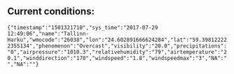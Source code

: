 ## Current conditions: 
 ``` {"timestamp":"1501321710","sys_time":"2017-07-29 12:49:06","name":"Tallinn-Harku","wmocode":"26038","lon":"24.602891666624284","lat":"59.398122222355134","phenomenon":"Overcast","visibility":"20.0","precipitations":"0","airpressure":"1010.3","relativehumidity":"79","airtemperature":"20.1","winddirection":"170","windspeed":"1.8","windspeedmax":"3","NA":"","NA":""} ```
